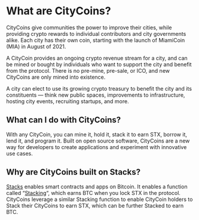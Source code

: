 # What are CityCoins?

CityCoins give communities the power to improve their cities, while providing crypto rewards to individual contributors and city governments alike. Each city has their own coin, starting with the launch of MiamiCoin (MIA) in August of 2021.

A CityCoin provides an ongoing crypto revenue stream for a city, and can be mined or bought by individuals who want to support the city and benefit from the protocol. There is no pre-mine, pre-sale, or ICO, and new CityCoins are only mined into existence.

A city can elect to use its growing crypto treasury to benefit the city and its constituents — think new public spaces, improvements to infrastructure, hosting city events, recruiting startups, and more.

## What can I do with CityCoins?

With any CityCoin, you can mine it, hold it, stack it to earn STX, borrow it, lend it, and program it. Built on open source software, CityCoins are a new way for developers to create applications and experiment with innovative use cases.

## **Why are CityCoins built on Stacks?**

[Stacks](https://www.stacks.co) enables smart contracts and apps on Bitcoin. It enables a function called “[Stacking](https://stacks.org/stacking)“, which earns BTC when you lock STX in the protocol. CityCoins leverage a similar Stacking function to enable CityCoin holders to Stack their CityCoins to earn STX, which can be further Stacked to earn BTC.
